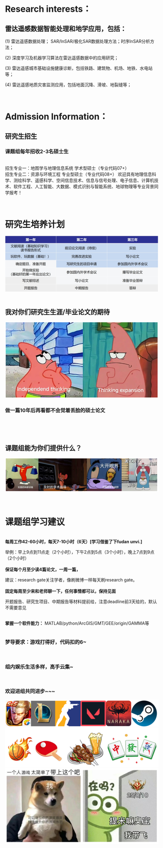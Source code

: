 
# Research interests： #
## 雷达遥感数据智能处理和地学应用，包括： ##
(1)  雷达遥感数据处理； SAR/InSAR/极化SAR数据处理方法；时序InSAR分析方法；

(2)  深度学习及机器学习算法在雷达遥感数据中的应用研究；

(3)  雷达遥感城市基础设施健康诊断，包括铁路、建筑物、机场、地铁、水电站等；

(4)  雷达遥感地质灾害监测应用，包括地面沉降、滑坡、地裂缝等；
<br><br><br>
# Admission Information： #
## 研究生招生  ##

### 课题组每年招收2-3名硕士生 ###
<br>招生专业一：地图学与地理信息系统  学术型硕士（专业代码07+）
<br>
招生专业二：资源与环境工程  专业型硕士（专业代码08+）
欢迎具有地理信息科学、测绘科学、遥感科学、空间信息技术、信息与信号处理、电子信息、计算机技术、软件工程、人工智能、大数据、模式识别与智能系统、地球物理等专业背景同学报考！
<br><br><br>
# 研究生培养计划 #
![](jihua.jpg)
<br><br>
## 我对你们研究生生涯/毕业论文的期待 ##
![](exp.png)
### 做一篇10年后再看都不会觉着丢脸的硕士论文  ###
<br><br><br>
## 课题组能为你们提供什么？ ##
![](exp2.png)
<br><br><br>
# 课题组学习建议 #
<br>**每周工作42-60小时，每天7-10小时（6天）[学习借鉴了下fudan unvi.]**
  
举例：早上9点到11点走（2个小时），下午2点到5点（3个小时），晚上7点到9点（2个小时）
<br><br>
**保证每个月至少读4篇论文，一周一篇，**
   
建议：research gate关注学者，像刷微博一样每天刷research gate。
<br><br>
**固定每周至少来和老师聊一下，任何事情都可以，保持见面**

开题报告、研究生项目、中期报告等材料提前给，注意deadline前3天给的，默认不需要意见<br><br>

**掌握一个软件能力：** MATLAB/python/ArcGIS/GMT/GEE/origin/GAMMA等
<br><br>

### 梦导要求：游戏打得好，代码扣的6~  ###

<br>

### 组内娱乐生活多样，高手云集~  ### 

<br>

### 欢迎进组共同进步~~~ ###
<img src="game.png"  width="600" />
<img src="joy.png"  width="600" />
<img src="emo.png"  width="600" />